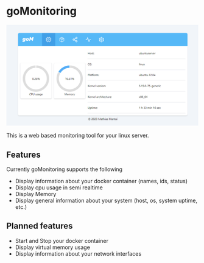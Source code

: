# goMonitoring
![Screenshot](screenshots/screen_02.png)

This is a web based monitoring tool for your linux server.

## Features
Currently goMonitoring supports the following
- Display information about your docker container (names, ids, status)
- Display cpu usage in semi realtime
- Display Memory
- Display general information about your system (host, os, system uptime, etc.)

## Planned features
- Start and Stop your docker container
- Display virtual memory usage
- Display information about your network interfaces
